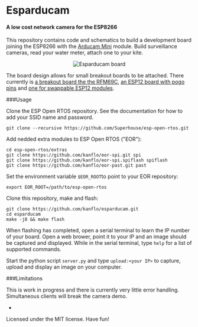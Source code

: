 # Esparducam
#### A low cost network camera for the ESP8266

This repository contains code and schematics to build a development board joining the ESP8266 with the [Arducam Mini](http://www.arducam.com/arducam-mini-released/) module. Build surveillance cameras, read your water meter, attach one to your kite.

<p align="center">
  <img src="https://raw.githubusercontent.com/kanflo/esparducam/master/esparducam.jpg" alt="Esparducam board"/>
</p>

The board design allows for small breakout boards to be attached. There currently is [a breakout board the the RFM69C](https://github.com/kanflo/esparducam/tree/master/hardware/ism-boardlet), [an ESP12 board with pogo pins](https://github.com/kanflo/esparducam/tree/master/hardware/esp-pinlet) and [one for swappable ESP12 modules](https://github.com/kanflo/esparducam/tree/master/hardware/esp-boardlet).


###Usage

Clone the ESP Open RTOS repository. See the documentation for how to add your SSID name and password.

```
git clone --recursive https://github.com/Superhouse/esp-open-rtos.git
```

Add nedded extra modules to ESP Open RTOS ("EOR"):

```
cd esp-open-rtos/extras
git clone https://github.com/kanflo/eor-spi.git spi
git clone https://github.com/kanflo/eor-spi.spiflash spiflash
git clone https://github.com/kanflo/eor-past.git past
```

Set the environment variable ```$EOR_ROOT```to point to your EOR repository:

```
export EOR_ROOT=/path/to/esp-open-rtos
```

Clone this repository, make and flash:

```
git clone https://github.com/kanflo/esparducam.git
cd esparducam
make -j8 && make flash
```

When flashing has completed, open a serial terminal to learn the IP number of your board. Open a web brower, point it to your IP and an image should be captured and displayed. While in the serial terminal, type ```help``` for a list of supported commands.

Start the python script ```server.py``` and type ```upload:<your IP>``` to capture, upload and display an image on your computer.

###Limitations

This is work in progress and there is currently very little error handling. Simultaneous clients will break the camera demo.

-
Licensed under the MIT license. Have fun!